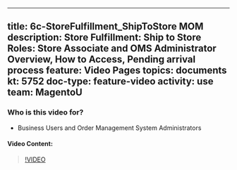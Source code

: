 
---
title: 6c-StoreFulfillment_ShipToStore MOM
description: Store Fulfillment: Ship to Store Roles: Store Associate and OMS Administrator Overview, How to Access, Pending arrival process
feature: Video Pages
topics: documents
kt: 5752
doc-type: feature-video
activity: use
team: MagentoU
---

### Who is this video for?

* Business Users and Order Management System Administrators

#### Video Content:

>[!VIDEO](https://video.tv.adobe.com/v/35973)


